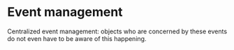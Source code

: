 # Event management

Centralized event management: objects who are concerned by these events do not even have to be aware of this happening.
